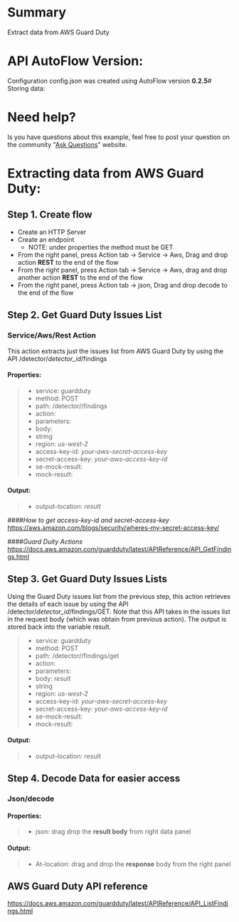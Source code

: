 # Summary
Extract data from AWS Guard Duty

# API AutoFlow Version:
Configuration config.json was created using AutoFlow version __0.2.5__# Storing data:

# Need help?
Is you have questions about this example, feel free to post your question on the community "<a href="https://interactor.com/autoflow/questions" target="_blank">Ask Questions</a>" website.

# Extracting data from AWS Guard Duty:

## Step 1. Create flow
* Create an HTTP Server
* Create an endpoint
  * NOTE: under properties the method must be GET
* From the right panel, press Action tab -> Service -> Aws, Drag and drop action __REST__ to the end of the flow
* From the right panel, press Action tab -> Service -> Aws, drag and drop another action __REST__ to the end of the flow
* From the right panel, press Action tab -> json, Drag and drop decode to the end of the flow

## Step 2. Get Guard Duty Issues List
### Service/Aws/Rest Action
This action extracts just the issues list from AWS Guard Duty by using the API /detector/_detector_id_/findings

#### Properties:
> * service:          guardduty
> * method:           POST
> * path:             /detector/_<your-detectorId>_/findings
> * action:   
> * parameters:
> * body:
> * string
> * region:           _us-west-2_
> * access-key-id:    _your-aws-secret-access-key_
> * secret-access-key: _your-aws-access-key-id_
> * se-mock-result:
> * mock-result:

#### Output:
> * output-location:   _result_

_####How to get access-key-id and secret-access-key_
https://aws.amazon.com/blogs/security/wheres-my-secret-access-key/

_####Guard Duity Actions_
https://docs.aws.amazon.com/guardduty/latest/APIReference/API_GetFindings.html

## Step 3. Get Guard Duty Issues Lists
Using the Guard Duty issues list from the previous step, this action retrieves the details of each issue by using the API /detector/_detector_id_/findings/GET.
Note that this API takes in the issues list in the request body (which was obtain from previous action).
The output is stored back into the variable result.

> * service:          guardduty
> * method:           POST
> * path:             /detector/_<your-detectorId>_/findings/get
> * action:   
> * parameters:
> * body:             _result_
> * string
> * region:           _us-west-2_
> * access-key-id:    _your-aws-secret-access-key_
> * secret-access-key: _your-aws-access-key-id_
> * se-mock-result:
> * mock-result:

#### Output:
> * output-location:   _result_


## Step 4. Decode Data for easier access
### Json/decode
#### Properties:
> * json: drag drop the __result body__ from right data panel

#### Output:
> * At-location: drag and drop the __response__ body from the right panel


## AWS Guard Duty API reference

https://docs.aws.amazon.com/guardduty/latest/APIReference/API_ListFindings.html
